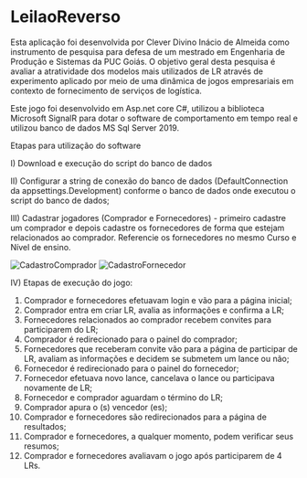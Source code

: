 # LeilaoReverso

Esta aplicação foi desenvolvida por Clever Divino Inácio de Almeida como instrumento de pesquisa para defesa de um mestrado em Engenharia de Produção e Sistemas da PUC Goiás. 
O objetivo geral desta pesquisa é avaliar a atratividade dos modelos mais utilizados de LR através de experimento aplicado por meio de uma dinâmica de jogos empresariais em 
contexto de fornecimento de serviços de logística.

Este jogo foi desenvolvido em Asp.net core C#, utilizou a biblioteca Microsoft SignalR para dotar o software de comportamento em tempo real e utilizou banco de dados MS Sql 
Server 2019. 

Etapas para utilização do software

I) Download e execução do script do banco de dados

II) Configurar a string de conexão do banco de dados (DefaultConnection da appsettings.Development) conforme o banco de dados onde executou o script do banco de dados; 

III) Cadastrar jogadores (Comprador e Fornecedores) - primeiro cadastre um comprador e depois cadastre os fornecedores de forma que estejam relacionados ao comprador. 
Referencie os fornecedores no mesmo Curso e Nível de ensino.

![CadastroComprador](https://user-images.githubusercontent.com/10202296/135124451-5fbd14da-1225-453b-8dc4-71ac4ead9dff.PNG)
![CadastroFornecedor](https://user-images.githubusercontent.com/10202296/135125793-0fc555c2-1cac-42b4-9ef3-ed33ecf7fc91.PNG)

IV) Etapas de execução do jogo:
  1.	Comprador e fornecedores efetuavam login e vão para a página inicial;
  2.	Comprador entra em criar LR, avalia as informações e confirma a LR;
  3.	Fornecedores relacionados ao comprador recebem convites para participarem do LR;
  4.	Comprador é redirecionado para o painel do comprador;
  5.	Fornecedores que receberam convite vão para a página de participar de LR, avaliam as informações e decidem se submetem um lance ou não;
  6.	Fornecedor é redirecionado para o painel do fornecedor;
  7.	Fornecedor efetuava novo lance, cancelava o lance ou participava novamente de LR;
  8.	Fornecedor e comprador aguardam o término do LR;
  9.	Comprador apura o (s) vencedor (es);
  10.	Comprador e fornecedores são redirecionados para a página de resultados;
  11.	Comprador e fornecedores, a qualquer momento, podem verificar seus resumos;
  12.	Comprador e fornecedores avaliavam o jogo após participarem de 4 LRs.
  

